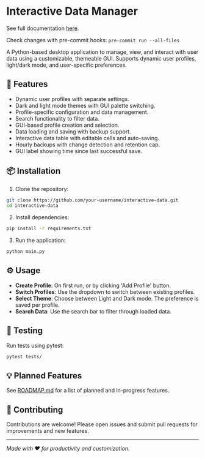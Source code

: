 # Interactive Data Manager

See full documentation [here](docs/README.md).

Check changes with pre-commit hooks: ```pre-commit run --all-files```

A Python-based desktop application to manage, view, and interact with user data using a customizable, themeable GUI. Supports dynamic user profiles, light/dark mode, and user-specific preferences.

## 🚀 Features

- Dynamic user profiles with separate settings.
- Dark and light mode themes with GUI palette switching.
- Profile-specific configuration and data management.
- Search functionality to filter data.
- GUI-based profile creation and selection.
- Data loading and saving with backup support.
- Interactive data table with editable cells and auto-saving.
- Hourly backups with change detection and retention cap.
- GUI label showing time since last successful save.

## 📦 Installation

1. Clone the repository:
```bash
git clone https://github.com/your-username/interactive-data.git
cd interactive-data
```

2. Install dependencies:
```bash
pip install -r requirements.txt
```

3. Run the application:
```bash
python main.py
```

## ⚙ Usage

- **Create Profile**: On first run, or by clicking 'Add Profile' button.
- **Switch Profiles**: Use the dropdown to switch between existing profiles.
- **Select Theme**: Choose between Light and Dark mode. The preference is saved per profile.
- **Search Data**: Use the search bar to filter through loaded data.

## 🧪 Testing

Run tests using pytest:
```bash
pytest tests/
```

## 💡 Planned Features

See [ROADMAP.md](./ROADMAP.md) for a list of planned and in-progress features.

## 🤝 Contributing

Contributions are welcome! Please open issues and submit pull requests for improvements and new features.

---

_Made with ❤️ for productivity and customization._
